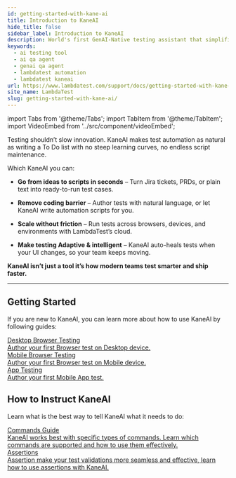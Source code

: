 ```yaml
---
id: getting-started-with-kane-ai
title: Introduction to KaneAI
hide_title: false
sidebar_label: Introduction to KaneAI
description: World's first GenAI-Native testing assistant that simplifies end-to-end automation testing for web, mobile, and cloud apps, using natural language.
keywords:
  - ai testing tool
  - ai qa agent
  - genai qa agent
  - lambdatest automation
  - lambdatest kaneai
url: https://www.lambdatest.com/support/docs/getting-started-with-kane-ai
site_name: LambdaTest
slug: getting-started-with-kane-ai/
---
```


import Tabs from '@theme/Tabs';
import TabItem from '@theme/TabItem';
import VideoEmbed from '../src/component/videoEmbed';

<!-- <style>
  .pagination-nav__label{font-size: 200px}
</style> -->

<script type="application/ld+json"
      dangerouslySetInnerHTML={{ __html: JSON.stringify({
       "@context": "https://schema.org",
        "@type": "BreadcrumbList",
        "itemListElement": [{
          "@type": "ListItem",
          "position": 1,
          "name": "Home",
          "item": "https://www.lambdatest.com"
        },{
          "@type": "ListItem",
          "position": 2,
          "name": "Support",
          "item": "https://www.lambdatest.com/support/docs/"
        },{
          "@type": "ListItem",
          "position": 3,
          "name": "Getting Started With KaneAI on LambdaTest",
          "item": "https://www.lambdatest.com/support/docs/getting-started-with-kane-ai"
        }]
      })
    }}
></script>
Testing shouldn’t slow innovation. KaneAI makes test automation as natural as writing a To Do list with no steep learning curves, no endless script maintenance.

Which KaneAI you can:

- **Go from ideas to scripts in seconds** – Turn Jira tickets, PRDs, or plain text into ready-to-run test cases.

- **Remove coding barrier** – Author tests with natural language, or let KaneAI write automation scripts for you.

- **Scale without friction** – Run tests across browsers, devices, and environments with LambdaTest’s cloud.

- **Make testing Adaptive & intelligent** – KaneAI auto-heals tests when your UI changes, so your team keeps moving.

**KaneAI isn’t just a tool it’s how modern teams test smarter and ship faster.**

<!-- <VideoEmbed 
  src="https://www.youtube.com/embed/jYcGcl_MGiw?si=rbFCX1yataN9clRn" 
  title="Integrate Allure Test Insights with HyperExecute"
/> -->

***

## Getting Started
If you are new to KaneAI, you can learn more about how to use KaneAI by following guides:

<nav class="pagination-nav" aria-label="Docs pages">
  <a class="pagination-nav__link" href="/support/docs/author-your-first-desktop-browser-test/">
    <div class="pagination-nav__item">
      <div style={{size: '200px', color: '#2f81f7'}}>
        Desktop Browser Testing
      </div>
      <div class="pagination-nav__sublabel">
        Author your first Browser test on Desktop device. 
      </div>
    </div>
  </a>
    <a class="pagination-nav__link" href="/support/docs/author-your-first-mobile-browser-test/">
    <div class="pagination-nav__item">
      <div class="pagination-nav__label" style={{color: '#2f81f7'}}>
        Mobile Browser Testing
      </div>
      <div class="pagination-nav__sublabel">
        Author your first Browser test on Mobile device. 
      </div>
    </div>
  </a>
  <a class="pagination-nav__link" href="/support/docs/author-your-first-mobile-app-test/">
    <div class="pagination-nav__item">
      <div class="pagination-nav__label" style={{color: '#2f81f7'}}>
        App Testing
      </div>
      <div class="pagination-nav__sublabel" >
        Author your first Mobile App test. 
      </div>
    </div>
  </a>
</nav>

## How to Instruct KaneAI
Learn what is the best way to tell KaneAI what it needs to do:

<nav class="pagination-nav" aria-label="Docs pages">
  <a class="pagination-nav__link" href="/support/docs/kane-ai-command-guide/">
    <div class="pagination-nav__item">
      <div class="pagination-nav__label" style={{color: '#2f81f7'}}>
        Commands Guide
      </div>
      <div class="pagination-nav__sublabel">
        KaneAI works best with specific types of commands. Learn which commands are supported and how to use them effectively.
      </div>
    </div>
  </a>
  <a class="pagination-nav__link" href="/support/docs/kane-ai-command-guide/#assertions">
    <div class="pagination-nav__item">
      <div class="pagination-nav__label" style={{ color: '#2f81f7'}}>
        Assertions
      </div>
      <div class="pagination-nav__sublabel" >
        Assertion make your test validations more seamless and effective, learn how to use assertions with KaneAI.
      </div>
    </div>
  </a>
</nav>
